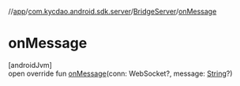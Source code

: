 //[app](../../../index.md)/[com.kycdao.android.sdk.server](../index.md)/[BridgeServer](index.md)/[onMessage](on-message.md)

# onMessage

[androidJvm]\
open override fun [onMessage](on-message.md)(conn: WebSocket?, message: [String](https://kotlinlang.org/api/latest/jvm/stdlib/kotlin/-string/index.html)?)
